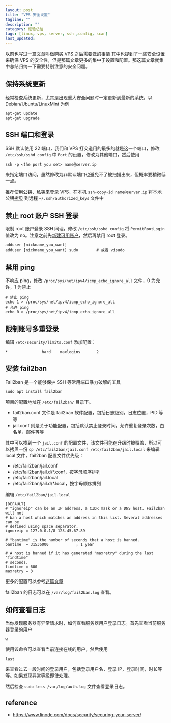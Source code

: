 ```yaml
---
layout: post
title: "VPS 安全设置"
tagline: ""
description: ""
category: 经验总结
tags: [linux, vps, server, ssh ,config, scan]
last_updated:
---
```


以前也写过一篇文章叫做[购买 VPS 之后需要做的事情](/post/2015/12/things-to-do-after-buying-vps.html) 其中也提到了一些安全设置来确保 VPS 的安全性，但是那篇文章更多的集中于设置和配置。那这篇文章就集中总结归纳一下需要特别注意的安全问题。

## 保持系统更新
经常检查系统更新，尤其是出现重大安全问题时一定更新到最新的系统，以 Debian/Ubuntu/LinuxMint 为例

    apt-get update
    apt-get upgrade

## SSH 端口和登录
SSH 默认使用 22 端口，我们和 VPS 打交道用的最多的就是这一个端口，修改 `/etc/ssh/sshd_config` 中 `Port` 的设置，修改为其他端口，然后使用

    ssh -p <the port you set> name@server.ip

来指定端口访问，虽然修改为非默认端口也避免不了被扫描出来，但概率要稍微低一点。

推荐使用公钥、私钥来登录 VPS，在本机 `ssh-copy-id name@server.ip` 将本地公钥[拷贝](/post/2016/06/ssh-copy-id.html) 到远程 `~/.ssh/authorized_keys` 文件中

## 禁止 root 账户 SSH 登录
限制 root 账户登录 SSH 同理，修改 `/etc/ssh/sshd_config` 将 `PermitRootLogin` 值改为 no。注意之前先[新建可用账户](/post/2015/12/things-to-do-after-buying-vps.html)，然后再禁用 root 登录。

    adduser [nickname_you_want]
    adduser [nickname_you_want] sudo        # 或者 visudo

## 禁用 ping
不响应 ping，修改 `/proc/sys/net/ipv4/icmp_echo_ignore_all` 文件，0 为允许，1 为禁止

    # 禁止 ping
    echo 1 > /proc/sys/net/ipv4/icmp_echo_ignore_all
    # 允许 ping
    echo 0 > /proc/sys/net/ipv4/icmp_echo_ignore_all

## 限制账号多重登录
编辑 `/etc/security/limits.conf` 添加配置：

    *               hard    maxlogins       2

## 安装 fail2ban
Fail2ban 是一个能够保护 SSH 等常用端口暴力破解的工具

    sudo apt install fail2ban

项目的配置地址在 `/etc/fail2ban/` 目录下。

- fail2ban.conf 文件是 fail2ban 软件配置，包括日志级别，日志位置，PID 等等
- jail.conf 则是关于功能配置，包括默认禁止登录时间，允许重复登录次数，白名单，邮件等等

其中可以找到一个 `jail.conf` 的配置文件，该文件可能在升级时被覆盖，所以可以拷贝一份 `cp /etc/fail2ban/jail.conf /etc/fail2ban/jail.local` 来编辑 local 文件，fail2ban 配置文件优先级：

- /etc/fail2ban/jail.conf
- /etc/fail2ban/jail.d/*.conf，按字母顺序排列
- /etc/fail2ban/jail.local
- /etc/fail2ban/jail.d/*.local，按字母顺序排列

编辑 `/etc/fail2ban/jail.local`

    [DEFAULT]
    # "ignoreip" can be an IP address, a CIDR mask or a DNS host. Fail2ban will not
    # ban a host which matches an address in this list. Several addresses can be
    # defined using space separator.
    ignoreip = 127.0.0.1/8 123.45.67.89

    # "bantime" is the number of seconds that a host is banned.
    bantime  = 31536000            ; 1 year

    # A host is banned if it has generated "maxretry" during the last "findtime"
    # seconds.
    findtime = 600
    maxretry = 3

更多的配置可以参考[这篇文章](https://linode.com/docs/security/using-fail2ban-for-security/)

fail2ban 的日志可以在 `/var/log/fail2ban.log` 查看。

## 如何查看日志
当你发现服务器有异常请求时，如何查看服务器用户登录日志。首先查看当前服务器登录的用户

    w

使用该命令可以查看当前连接在线的用户，然后使用

    last

来查看过去一段时间的登录用户，包括登录用户名，登录 IP，登录时间，时长等等。如果发现异常等级即使处理。

然后检查 `sudo less /var/log/auth.log` 文件查看登录日志。


## reference

- <https://www.linode.com/docs/security/securing-your-server/>
